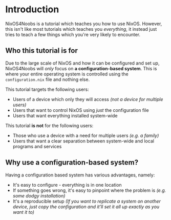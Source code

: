 # Introduction

NixOS4Noobs is a tutorial which teaches you how to use NixOS. However, this isn't like most tutorials which teaches you _everything_, it instead just tries to teach a few things which you're very likely to encounter.

## Who this tutorial is for

Due to the large scale of NixOS and how it can be configured and set up, NixOS4Noobs will _only_ focus on **a configuration-based system**. This is where your entire operating system is controlled using the `configuration.nix` file and nothing else.

This tutorial targets the following users:

* Users of a device which only they will access _(not a device for multiple users)_
* Users that want to control NixOS using _just_ the configuration file
* Users that want everything installed system-wide

This tutorial **is not** for the following users:

* Those who use a device with a need for multiple users _(e.g. a family)_
* Users that want a clear separation between system-wide and local programs and services

## Why use a configuration-based system?

Having a configuration based system has various advantages, namely:

* It's easy to configure - everything is in one location
* If something goes wrong, it's easy to pinpoint where the problem is _(e.g. some dodgy installation)_
* It's a reproducible setup _(If you want to replicate a system on another device, just copy the configuration and it'll set it all up exactly as you want it to)_ 
